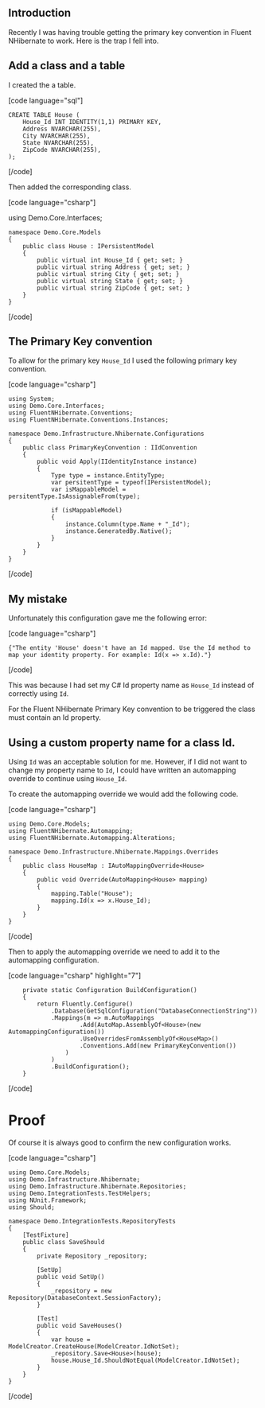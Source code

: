 ## Introduction

Recently I was having trouble getting the primary key convention in Fluent NHibernate to work. Here is the trap I fell into.

## Add a class and a table

I created the a table.

[code language="sql"]

	CREATE TABLE House (
		House_Id INT IDENTITY(1,1) PRIMARY KEY,
		Address NVARCHAR(255),
		City NVARCHAR(255),
		State NVARCHAR(255),
		ZipCode NVARCHAR(255),
	);
	
		
[/code]

Then added the corresponding class.

[code language="csharp"]

using Demo.Core.Interfaces;

	namespace Demo.Core.Models
	{
	    public class House : IPersistentModel
	    {
	        public virtual int House_Id { get; set; }
	        public virtual string Address { get; set; }
	        public virtual string City { get; set; }
	        public virtual string State { get; set; }
	        public virtual string ZipCode { get; set; }
	    }
	}
	
		
[/code]

## The Primary Key convention

To allow for the primary key ```House_Id``` I used the following primary key convention.

[code language="csharp"]

	using System;
	using Demo.Core.Interfaces;
	using FluentNHibernate.Conventions;
	using FluentNHibernate.Conventions.Instances;
	
	namespace Demo.Infrastructure.Nhibernate.Configurations
	{
	    public class PrimaryKeyConvention : IIdConvention
	    {
	        public void Apply(IIdentityInstance instance)
	        {
	            Type type = instance.EntityType;
	            var persitentType = typeof(IPersistentModel);
	            var isMappableModel = persitentType.IsAssignableFrom(type);
	
	            if (isMappableModel)
	            {
	                instance.Column(type.Name + "_Id");
	                instance.GeneratedBy.Native();
	            }
	        }
	    }
	}
	

[/code]

## My mistake

Unfortunately this configuration gave me the following error:

[code language="csharp"]

    {"The entity 'House' doesn't have an Id mapped. Use the Id method to map your identity property. For example: Id(x => x.Id)."}
    

[/code]

This was because I had set my C# Id property name as ```House_Id``` instead of correctly using ```Id```.

For the Fluent NHibernate Primary Key convention to be triggered the class must contain an Id property.

## Using a custom property name for a class Id.

Using ```Id``` was an acceptable solution for me. However, if I did not want to change my property name to ```Id```, I could have written an automapping override to continue using ```House_Id```.

To create the automapping override we would add the following code.

[code language="csharp"]
			
	using Demo.Core.Models;
	using FluentNHibernate.Automapping;
	using FluentNHibernate.Automapping.Alterations;
	
	namespace Demo.Infrastructure.Nhibernate.Mappings.Overrides
	{
	    public class HouseMap : IAutoMappingOverride<House>
	    {
	        public void Override(AutoMapping<House> mapping)
	        {
	            mapping.Table("House");
	            mapping.Id(x => x.House_Id);
	        }
	    }
	}
	

[/code]

Then to apply the automapping override we need to add it to the automapping configuration.

[code language="csharp" highlight="7"]

        private static Configuration BuildConfiguration()
        {
            return Fluently.Configure()
                .Database(GetSqlConfiguration("DatabaseConnectionString"))
                .Mappings(m => m.AutoMappings
                        .Add(AutoMap.AssemblyOf<House>(new AutomappingConfiguration())
                        .UseOverridesFromAssemblyOf<HouseMap>()
                        .Conventions.Add(new PrimaryKeyConvention())
                    )
                )
                .BuildConfiguration();
        }
	

[/code]

# Proof

Of course it is always good to confirm the new configuration works.

[code language="csharp"]

	using Demo.Core.Models;
	using Demo.Infrastructure.Nhibernate;
	using Demo.Infrastructure.Nhibernate.Repositories;
	using Demo.IntegrationTests.TestHelpers;
	using NUnit.Framework;
	using Should;
	
	namespace Demo.IntegrationTests.RepositoryTests
	{
	    [TestFixture]
	    public class SaveShould
	    {
	        private Repository _repository;
	
	        [SetUp]
	        public void SetUp()
	        {
	            _repository = new Repository(DatabaseContext.SessionFactory);
	        }
	
	        [Test]
	        public void SaveHouses()
	        {
	            var house = ModelCreator.CreateHouse(ModelCreator.IdNotSet);
	            _repository.Save<House>(house);
	            house.House_Id.ShouldNotEqual(ModelCreator.IdNotSet);
	        }
	    }
	}
	
[/code]